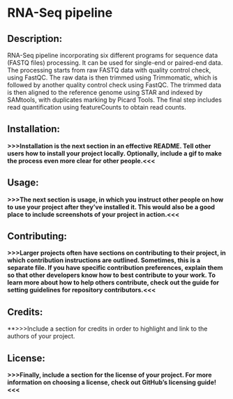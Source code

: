 # RNA-Seq pipeline

## Description: 
RNA-Seq pipeline incorporating six different programs for sequence data (FASTQ files) processing. It can be used for single-end or paired-end data. The processing starts from raw FASTQ data with quality control check, using FastQC. The raw data is then trimmed using Trimmomatic, which is followed by another quality control check using FastQC. The trimmed data is then aligned to the reference genome using STAR and indexed by SAMtools, with duplicates marking by Picard Tools. The final step includes read quantification using featureCounts to obtain read counts.

## Installation: 

**>>>Installation is the next section in an effective README. Tell other users how to install your project locally. Optionally, include a gif to make the process even more clear for other people.<<<**

## Usage: 

**>>>The next section is usage, in which you instruct other people on how to use your project after they’ve installed it. This would also be a good place to include screenshots of your project in action.<<<**

## Contributing: 

**>>>Larger projects often have sections on contributing to their project, in which contribution instructions are outlined. Sometimes, this is a separate file. If you have specific contribution preferences, explain them so that other developers know how to best contribute to your work. To learn more about how to help others contribute, check out the guide for setting guidelines for repository contributors.<<<**

## Credits:

**>>>Include a section for credits in order to highlight and link to the authors of your project.

## License: 

**>>>Finally, include a section for the license of your project. For more information on choosing a license, check out GitHub’s licensing guide!<<<**
